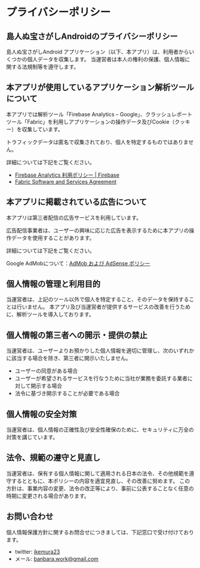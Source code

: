 # プライバシーポリシー

## 島人ぬ宝さがしAndroidのプライバシーポリシー

島人ぬ宝さがしAndroid アプリケーション（以下、本アプリ）は、利用者からいくつかの個人データを収集します。 当運営者は本人の権利の保護、個人情報に関する法規制等を遵守します。

## 本アプリが使用しているアプリケーション解析ツールについて

本アプリでは解析ツール「Firebase Analytics – Google」、クラッシュレポートツール「Fabric」を利用しアプリケーションの操作データ及びCookie（クッキー）を収集しています。

トラフィックデータは匿名で収集されており、個人を特定するものではありません。

詳細については下記をご覧ください。

- [Firebase Analytics 利用ポリシー | Firebase](https://firebase.google.com/policies/analytics/?hl=ja)
- [Fabric Software and Services Agreement](https://fabric.io/privacy)

## 本アプリに掲載されている広告について

本アプリは第三者配信の広告サービスを利用しています。

広告配信事業者は、ユーザーの興味に応じた広告を表示するために本アプリの操作データを使用することがあります。

詳細については下記をご覧ください。

Google AdMobについて：[AdMob および AdSense ポリシー](https://support.google.com/admob/answer/6128543?hl=ja)

## 個人情報の管理と利用目的

当運営者は、上記のツール以外で個人を特定すること、そのデータを保持することは行いません。 本アプリ及び当運営者が提供するサービスの改善を行うために、解析ツールを導入しております。

## 個人情報の第三者への開示・提供の禁止

当運営者は、ユーザーよりお預かりした個人情報を適切に管理し、次のいずれかに該当する場合を除き、第三者に開示いたしません。

- ユーザーの同意がある場合
- ユーザーが希望されるサービスを行なうために当社が業務を委託する業者に対して開示する場合
- 法令に基づき開示することが必要である場合

## 個人情報の安全対策

当運営者は、個人情報の正確性及び安全性確保のために、セキュリティに万全の対策を講じています。

## 法令、規範の遵守と見直し

当運営者は、保有する個人情報に関して適用される日本の法令、その他規範を遵守するとともに、本ポリシーの内容を適宜見直し、その改善に努めます。 この方針は、事業内容の変更、法令の改正等により、事前に公表することなく任意の時期に変更される場合があります。

## お問い合わせ

個人情報保護方針に関するお問合せにつきましては、下記窓口で受け付けております。

- twitter: [ikemura23](https://twitter.com/ikemura_jp)
- メール: banbara.work@gmail.com
